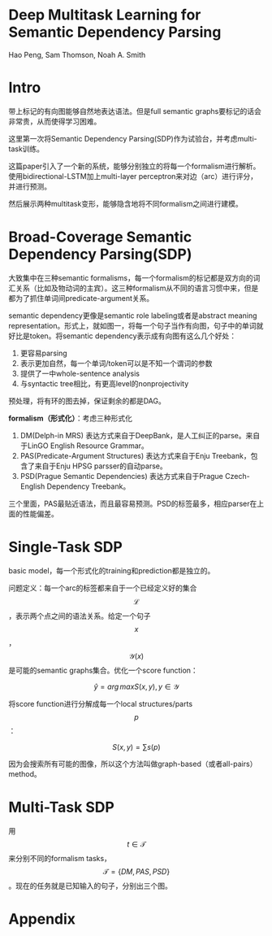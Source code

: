 # Deep Multitask Learning for Semantic Dependency Parsing

Hao Peng, Sam Thomson, Noah A. Smith

# Intro

带上标记的有向图能够自然地表达语法。但是full semantic graphs要标记的话会非常贵，从而使得学习困难。

这里第一次将Semantic Dependency Parsing(SDP)作为试验台，并考虑multi-task训练。

这篇paper引入了一个新的系统，能够分别独立的将每一个formalism进行解析。使用bidirectional-LSTM加上multi-layer perceptron来对边（arc）进行评分，并进行预测。

然后展示两种multitask变形，能够隐含地将不同formalism之间进行建模。

# Broad-Coverage Semantic Dependency Parsing(SDP)

大致集中在三种semantic formalisms，每一个formalism的标记都是双方向的词汇关系（比如及物动词的主宾）。这三种formalism从不同的语言习惯中来，但是都为了抓住单词间predicate-argument关系。

semantic dependency更像是semantic role labeling或者是abstract meaning representation。形式上，就如图一，将每一个句子当作有向图，句子中的单词就好比是token。将semantic dependency表示成有向图有这么几个好处：

1. 更容易parsing
2. 表示更加自然，每一个单词/token可以是不知一个谓词的参数
3. 提供了一中whole-sentence analysis
4. 与syntactic tree相比，有更高level的nonprojectivity

预处理，将有环的图去掉，保证剩余的都是DAG。

**formalism（形式化）**：考虑三种形式化

1. DM(Delph-in MRS) 表达方式来自于DeepBank，是人工纠正的parse。来自于LinGO English Resource Grammar。
2. PAS(Predicate-Argument Structures) 表达方式来自于Enju Treebank，包含了来自于Enju HPSG parsser的自动parse。
3. PSD(Prague Semantic Dependencies) 表达方式来自于Prague Czech-English Dependency Treebank。

三个里面，PAS最贴近语法，而且最容易预测。PSD的标签最多，相应parser在上面的性能偏差。

# Single-Task SDP

basic model，每一个形式化的training和prediction都是独立的。

问题定义：每一个arc的标签都来自于一个已经定义好的集合$$\mathcal{L}$$，表示两个点之间的语法关系。给定一个句子$$x$$，$$\mathcal{Y}(x)$$是可能的semantic graphs集合。优化一个score function：

$$\hat y = arg\,max S(x,y), \,y \in \mathcal{Y}$$

将score function进行分解成每一个local structures/parts $$p$$：

$$ S(x,y) = \sum s(p) $$

因为会搜索所有可能的图像，所以这个方法叫做graph-based（或者all-pairs） method。

# Multi-Task SDP

用$$t\in \mathcal{T}$$来分别不同的formalism tasks，$$\mathcal{T} = \{ DM, PAS, PSD \}$$。现在的任务就是已知输入的句子，分别出三个图。

# Appendix

